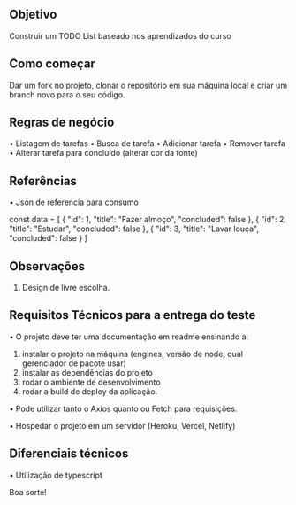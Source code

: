 
## Objetivo
Construir um TODO List baseado nos aprendizados do curso

## Como começar
Dar um fork no projeto, clonar o repositório em sua máquina local e criar um branch novo para o seu código.


## Regras de negócio
•	Listagem de tarefas
•	Busca de tarefa
•	Adicionar tarefa
•	Remover tarefa
•	Alterar tarefa para concluído (alterar cor da fonte)


## Referências
•	Json de referencia para consumo

const data = [
    {
        "id": 1,
        "title": "Fazer almoço",
        "concluded": false
    },
    {
        "id": 2,
        "title": "Estudar",
        "concluded": false
    },
    {
        "id": 3,
        "title": "Lavar louça",
        "concluded": false
    }
]



## Observações

1. Design de livre escolha.


## Requisitos Técnicos para a entrega do teste

•	O projeto deve ter uma documentação em readme ensinando a: 
1. instalar o projeto na máquina (engines, versão de node, qual gerenciador de pacote usar)
2. instalar as dependências do projeto
3. rodar o ambiente de desenvolvimento
4. rodar a build de deploy da aplicação.

•	Pode utilizar tanto o Axios quanto ou Fetch para requisições.

•	Hospedar o projeto em um servidor (Heroku, Vercel, Netlify)

## Diferenciais técnicos

•	Utilização de typescript

Boa sorte!
